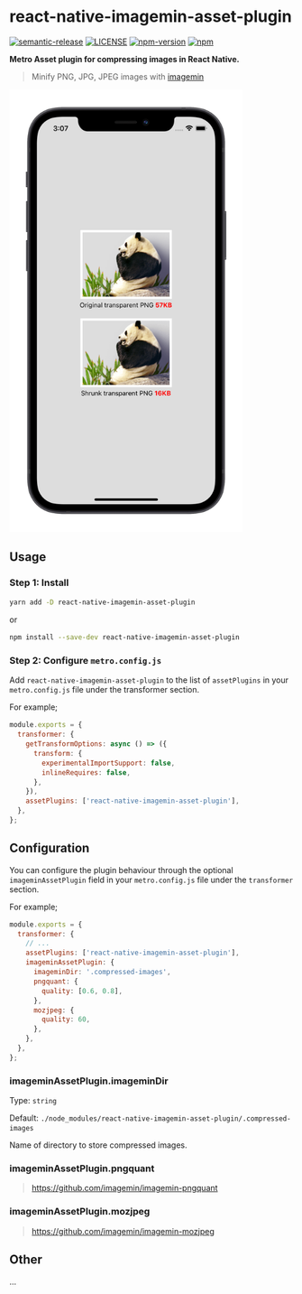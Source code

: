 # react-native-imagemin-asset-plugin

[![semantic-release](https://img.shields.io/badge/%20%20%F0%9F%93%A6%F0%9F%9A%80-semantic--release-e10079.svg)](https://github.com/semantic-release/semantic-release)
[![LICENSE](https://img.shields.io/badge/license-MIT-blue)](./LICENSE)
[![npm-version](https://img.shields.io/npm/v/react-native-imagemin-asset-plugin)](https://www.npmjs.com/package/react-native-imagemin-asset-plugin)
[![npm](https://img.shields.io/npm/dm/react-native-imagemin-asset-plugin.svg)](https://www.npmjs.com/package/react-native-imagemin-asset-plugin)

**Metro Asset plugin for compressing images in React Native.**

> Minify PNG, JPG, JPEG images with [imagemin](https://github.com/imagemin/imagemin)

<img width="414px" src="https://github.com/iChengbo/react-native-imagemin-asset-plugin/blob/next/example.png?raw=true" alt="example" />

## Usage

### Step 1: Install

```sh
yarn add -D react-native-imagemin-asset-plugin
```

or

```sh
npm install --save-dev react-native-imagemin-asset-plugin
```

### Step 2: Configure `metro.config.js`

Add `react-native-imagemin-asset-plugin` to the list of `assetPlugins` in your `metro.config.js` file under the transformer section.

For example;

```js
module.exports = {
  transformer: {
    getTransformOptions: async () => ({
      transform: {
        experimentalImportSupport: false,
        inlineRequires: false,
      },
    }),
    assetPlugins: ['react-native-imagemin-asset-plugin'],
  },
};
```

## Configuration

You can configure the plugin behaviour through the optional `imageminAssetPlugin` field in your `metro.config.js` file under the `transformer` section.

For example;

```js
module.exports = {
  transformer: {
    // ...
    assetPlugins: ['react-native-imagemin-asset-plugin'],
    imageminAssetPlugin: {
      imageminDir: '.compressed-images',
      pngquant: {
        quality: [0.6, 0.8],
      },
      mozjpeg: {
        quality: 60,
      },
    },
  },
};
```

### imageminAssetPlugin.imageminDir

Type: `string`

Default: `./node_modules/react-native-imagemin-asset-plugin/.compressed-images`

Name of directory to store compressed images.

### imageminAssetPlugin.pngquant

> https://github.com/imagemin/imagemin-pngquant

### imageminAssetPlugin.mozjpeg

> https://github.com/imagemin/imagemin-mozjpeg


## Other 

...
